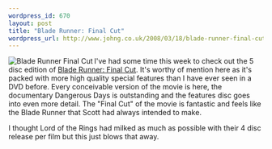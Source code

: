 ```yaml
--- 
wordpress_id: 670
layout: post
title: "Blade Runner: Final Cut"
wordpress_url: http://www.johng.co.uk/2008/03/18/blade-runner-final-cut/
---
```

<img src="http://www.johng.co.uk/wp-content/uploads/2008/03/510y7bih0gl_aa240_.jpg" alt="Blade Runner Final Cut" align="left" />

I've had some time this week to check out the 5 disc edition of [Blade Runner: Final Cut](http://www.amazon.co.uk/dp/B000ZP20M6?tag=johngblog-21). It's worthy of mention here as it's packed with more high quality special features than I have ever seen in a DVD before. Every conceivable version of the movie is here, the documentary Dangerous Days is outstanding and the features disc goes into even more detail. The "Final Cut" of the movie is fantastic and feels like the Blade Runner that Scott had always intended to make.

I thought Lord of the Rings had milked as much as possible with their 4 disc release per film but this just blows that away.
